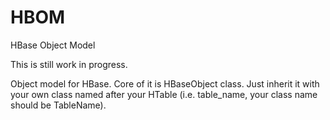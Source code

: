 HBOM
====

HBase Object Model

This is still work in progress.

Object model for HBase. Core of it is HBaseObject class. Just inherit it with your own class named after your HTable (i.e. table_name, your class name should be TableName).
